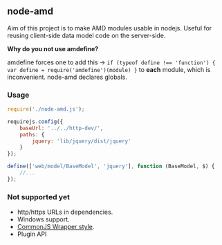 ## node-amd

Aim of this project is to make AMD modules usable in nodejs. Useful for reusing client-side data model code on the server-side.

**Why do you not use amdefine?**

amdefine forces one to add this -> `if (typeof define !== 'function') { var define = require('amdefine')(module) }` to **each** module, which is inconvenient. node-amd declares globals.

### Usage
```js
require('./node-amd.js');

requirejs.config({
    baseUrl: '../../http-dev/',
    paths: {
        jquery: 'lib/jquery/dist/jquery'
    }
});

define(['web/model/BaseModel', 'jquery'], function (BaseModel, $) {
    //...
});
```

### Not supported yet

- http/https URLs in dependencies.
- Windows support.
- [CommonJS Wrapper style](http://requirejs.org/docs/api.html#cjsmodule).
- Plugin API


